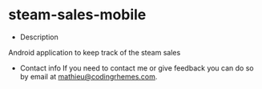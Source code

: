 steam-sales-mobile
==================
* Description

Android application to keep track of the steam sales

* Contact info
If you need to contact me or give feedback you can do so by email at <mathieu@codingrhemes.com>.
